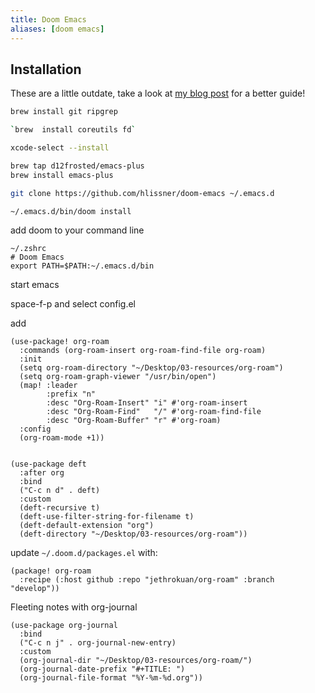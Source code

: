```yaml
---
title: Doom Emacs
aliases: [doom emacs]
---
```


## Installation

These are a little outdate, take a look at [my blog post](https://www.ianjones.us/blog/2020-05-05-doom-emacs/) for a better guide!

```bash
brew install git ripgrep

`brew  install coreutils fd`

xcode-select --install

brew tap d12frosted/emacs-plus
brew install emacs-plus

git clone https://github.com/hlissner/doom-emacs ~/.emacs.d

~/.emacs.d/bin/doom install
```

add doom to your command line

```
~/.zshrc
# Doom Emacs
export PATH=$PATH:~/.emacs.d/bin
```

start emacs

space-f-p and select config.el

add

```
(use-package! org-roam
  :commands (org-roam-insert org-roam-find-file org-roam)
  :init
  (setq org-roam-directory "~/Desktop/03-resources/org-roam")
  (setq org-roam-graph-viewer "/usr/bin/open")
  (map! :leader
        :prefix "n"
        :desc "Org-Roam-Insert" "i" #'org-roam-insert
        :desc "Org-Roam-Find"   "/" #'org-roam-find-file
        :desc "Org-Roam-Buffer" "r" #'org-roam)
  :config
  (org-roam-mode +1))


(use-package deft
  :after org
  :bind
  ("C-c n d" . deft)
  :custom
  (deft-recursive t)
  (deft-use-filter-string-for-filename t)
  (deft-default-extension "org")
  (deft-directory "~/Desktop/03-resources/org-roam"))

```

update `~/.doom.d/packages.el` with:

```
(package! org-roam
  :recipe (:host github :repo "jethrokuan/org-roam" :branch "develop"))

```

Fleeting notes with org-journal

```
(use-package org-journal
  :bind
  ("C-c n j" . org-journal-new-entry)
  :custom
  (org-journal-dir "~/Desktop/03-resources/org-roam/")
  (org-journal-date-prefix "#+TITLE: ")
  (org-journal-file-format "%Y-%m-%d.org"))
```
